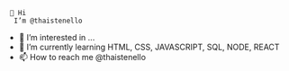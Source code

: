      👋 Hi
      I’m @thaistenello
- 👀 I’m interested in ...
- 🌱 I’m currently learning HTML, CSS, JAVASCRIPT, SQL, NODE, REACT
- 📫 How to reach me @thaistenello

<!---
ThaisTe/ThaisTe is a ✨ special ✨ repository because its `README.md` (this file) appears on your GitHub profile.
You can click the Preview link to take a look at your changes.
--->
